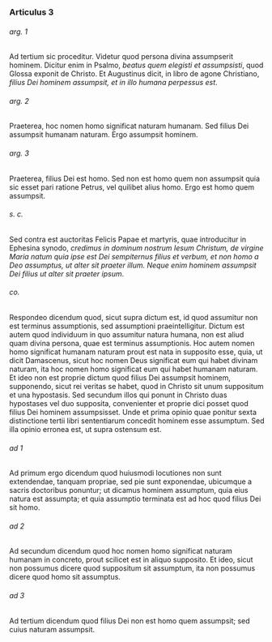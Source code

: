 ### Articulus 3

###### arg. 1
Ad tertium sic proceditur. Videtur quod persona divina assumpserit hominem. Dicitur enim in Psalmo, *beatus quem elegisti et assumpsisti*, quod Glossa exponit de Christo. Et Augustinus dicit, in libro de agone Christiano, *filius Dei hominem assumpsit, et in illo humana perpessus est*.

###### arg. 2
Praeterea, hoc nomen homo significat naturam humanam. Sed filius Dei assumpsit humanam naturam. Ergo assumpsit hominem.

###### arg. 3
Praeterea, filius Dei est homo. Sed non est homo quem non assumpsit quia sic esset pari ratione Petrus, vel quilibet alius homo. Ergo est homo quem assumpsit.

###### s. c.
Sed contra est auctoritas Felicis Papae et martyris, quae introducitur in Ephesina synodo, *credimus in dominum nostrum Iesum Christum, de virgine Maria natum quia ipse est Dei sempiternus filius et verbum, et non homo a Deo assumptus, ut alter sit praeter illum. Neque enim hominem assumpsit Dei filius ut alter sit praeter ipsum*.

###### co.
Respondeo dicendum quod, sicut supra dictum est, id quod assumitur non est terminus assumptionis, sed assumptioni praeintelligitur. Dictum est autem quod individuum in quo assumitur natura humana, non est aliud quam divina persona, quae est terminus assumptionis. Hoc autem nomen homo significat humanam naturam prout est nata in supposito esse, quia, ut dicit Damascenus, sicut hoc nomen Deus significat eum qui habet divinam naturam, ita hoc nomen homo significat eum qui habet humanam naturam. Et ideo non est proprie dictum quod filius Dei assumpsit hominem, supponendo, sicut rei veritas se habet, quod in Christo sit unum suppositum et una hypostasis. Sed secundum illos qui ponunt in Christo duas hypostases vel duo supposita, convenienter et proprie dici posset quod filius Dei hominem assumpsisset. Unde et prima opinio quae ponitur sexta distinctione tertii libri sententiarum concedit hominem esse assumptum. Sed illa opinio erronea est, ut supra ostensum est.

###### ad 1
Ad primum ergo dicendum quod huiusmodi locutiones non sunt extendendae, tanquam propriae, sed pie sunt exponendae, ubicumque a sacris doctoribus ponuntur; ut dicamus hominem assumptum, quia eius natura est assumpta; et quia assumptio terminata est ad hoc quod filius Dei sit homo.

###### ad 2
Ad secundum dicendum quod hoc nomen homo significat naturam humanam in concreto, prout scilicet est in aliquo supposito. Et ideo, sicut non possumus dicere quod suppositum sit assumptum, ita non possumus dicere quod homo sit assumptus.

###### ad 3
Ad tertium dicendum quod filius Dei non est homo quem assumpsit; sed cuius naturam assumpsit.

